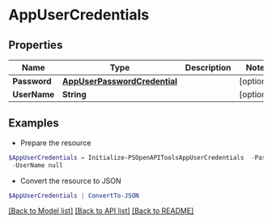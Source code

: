 # AppUserCredentials
## Properties

Name | Type | Description | Notes
------------ | ------------- | ------------- | -------------
**Password** | [**AppUserPasswordCredential**](AppUserPasswordCredential.md) |  | [optional] 
**UserName** | **String** |  | [optional] 

## Examples

- Prepare the resource
```powershell
$AppUserCredentials = Initialize-PSOpenAPIToolsAppUserCredentials  -Password null `
 -UserName null
```

- Convert the resource to JSON
```powershell
$AppUserCredentials | ConvertTo-JSON
```

[[Back to Model list]](../README.md#documentation-for-models) [[Back to API list]](../README.md#documentation-for-api-endpoints) [[Back to README]](../README.md)

